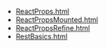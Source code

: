 * [ReactProps.html](ReactProps.html)
* [ReactPropsMounted.html](ReactPropsMounted.html)
* [ReactPropsRefine.html](ReactPropsRefine.html)
* [RestBasics.html](RestBasics.html)